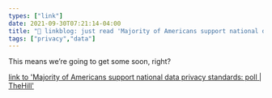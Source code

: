 ```yaml
---
types: ["link"]
date: 2021-09-30T07:21:14-04:00
title: "🔗 linkblog: just read 'Majority of Americans support national data privacy standards: poll | TheHill'"
tags: ["privacy","data"]
---
```

This means we’re going to get some soon, right?
 
[link to 'Majority of Americans support national data privacy standards: poll | TheHill'](https://thehill.com/policy/technology/572607-majority-of-americans-support-national-data-privacy-standards-poll)
